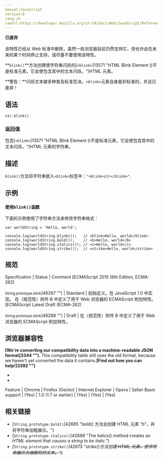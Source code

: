 ```yaml
---
manual:Javascript
version:0
lang:zh
rawUrl:https://developer.mozilla.org/zh-CN/docs/Web/JavaScript/Reference/Global_Objects/String/blink
---
```






**已废弃**<br></br>该特性已经从 Web 标准中删除，虽然一些浏览器目前仍然支持它，但也许会在未来的某个时间停止支持，请尽量不要使用该特性。





**`blink()`**方法创建使字符串闪烁的[`<blink>`]13571 "HTML Blink Element (<blink>)不是标准元素，它会使包含其中的文本闪烁。")HTML 元素。



**警告：**闪烁文本被多种普及标准否决。`<blink>`元素自身是非标准的，并且已废弃！



## 语法<a name="语法"></a>

```
str.blink()
```

### 返回值<a name="返回值"></a>


包含[`<blink>`]13571 "HTML Blink Element (<blink>)不是标准元素，它会使包含其中的文本闪烁。")HTML 元素的字符串。


## 描述<a name="描述"></a>


`blink()`方法将字符串嵌入`<blink>`标签中：`"<blink>str</blink>"`.


## 示例<a name="示例"></a>

### `使用blink()函数`<a name="使用blink()函数"></a>


下面的示例使用了字符串方法来修改字符串格式：


```
var worldString = 'Hello, world';

console.log(worldString.blink());   // <blink>Hello, world</blink>
console.log(worldString.bold());    // <b>Hello, world</b>
console.log(worldString.italics()); // <i>Hello, world</i>
console.log(worldString.strike());  // <strike>Hello, world</strike>
```

## 规范<a name="规范"></a>

Specification | Status | Comment 
[ECMAScript 2015 (6th Edition, ECMA-262)<br></br><small>String.prototype.blink</small>]46287 "") | Standard | 初始定义。在 JavaScript 1.0 中实现。 在（规范性）附件 B 中定义了用于 Web 浏览器的 ECMAScript 附加特性。 
[ECMAScript Latest Draft (ECMA-262)<br></br><small>String.prototype.blink</small>]46288 "") | Draft | 在（规范性）附件 B 中定义了用于 Web 浏览器的 ECMAScript 附加特性。 


## 浏览器兼容性<a name="浏览器兼容性"></a>


**[We&#39;re converting our compatibility data into a machine-readable JSON format]3344 "")**. This compatibility table still uses the old format, because we haven&#39;t yet converted the data it contains.**[Find out how you can help!]3392 "")**


* 
* 

Feature | Chrome | Firefox (Gecko) | Internet Explorer | Opera | Safari 
Basic support | (Yes) | 1.0 (1.7 or earlier) | (Yes) | (Yes) | (Yes) 





## 相关链接<a name="相关链接"></a>

* [`String.prototype.bold()`]42665 "bold() 方法会创建 HTML 元素 “b”，并将字符串加粗展示。")
* [`String.prototype.italics()`]42669 "The italics() method creates an <i> HTML element that causes a string to be italic.")
* [`String.prototype.strike()`]42675 "strike()方法创建<strike> HTML 元素，使字符串展示为被删除的文本。")



